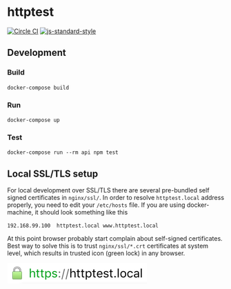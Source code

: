 # httptest

[![Circle CI](https://circleci.com/gh/svagi/httptest.svg?style=shield)](https://circleci.com/gh/svagi/httptest)
[![js-standard-style](https://img.shields.io/badge/code%20style-standard-brightgreen.svg)](http://standardjs.com/)

## Development

### Build
```
docker-compose build
```

### Run
```
docker-compose up
```

### Test
```
docker-compose run --rm api npm test
```

## Local SSL/TLS setup

For local development over SSL/TLS there are several pre-bundled self signed certificates in `nginx/ssl/`.
In order to resolve `httptest.local` address properly, you need to edit your `/etc/hosts` file. If you are using docker-machine, it should look something like this
```
192.168.99.100  httptest.local www.httptest.local
```

At this point browser probably start complain about self-signed certificates.
Best way to solve this is to trust `nginx/ssl/*.crt` certificates at system level,
which results in trusted icon (green lock) in any browser.

![trust](trust.png)

